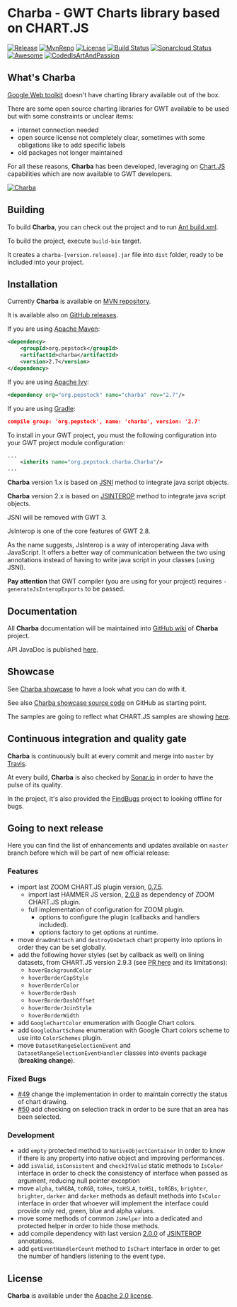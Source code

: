Charba - GWT Charts library based on CHART.JS
===============================================

[![Release](https://img.shields.io/github/release/pepstock-org/Charba.svg)](https://github.com/pepstock-org/Charba/releases/latest) [![MvnRepo](https://maven-badges.herokuapp.com/maven-central/org.pepstock/charba/badge.svg)](https://mvnrepository.com/artifact/org.pepstock/charba) [![License](https://img.shields.io/github/license/pepstock-org/Charba.svg)](https://github.com/pepstock-org/Charba/blob/master/LICENSE-2.0.txt) [![Build Status](https://travis-ci.com/pepstock-org/Charba.svg?branch=master)](https://travis-ci.com/pepstock-org/Charba) [![Sonarcloud Status](https://sonarcloud.io/api/project_badges/measure?project=pepstock-org_Charba&metric=alert_status)](https://sonarcloud.io/dashboard?id=pepstock-org_Charba) [![Awesome](https://awesome.re/badge-flat2.svg)](https://github.com/chartjs/awesome) [![CodedIsArtAndPassion](https://img.shields.io/badge/coding%20is-art%20and%20passion-E760A4.svg)](https://img.shields.io/badge/coding%20is-art%20and%20passion-E760A4.svg)

What's Charba
--------

[Google Web toolkit](http://www.gwtproject.org/) doesn't have charting library available out of the box.

There are some open source charting libraries for GWT available to be used but with some constraints or unclear items:

 * internet connection needed
 * open source license not completely clear, sometimes with some obligations like to add specific labels
 * old packages not longer maintained

For all these reasons, **Charba** has been developed, leveraging on [Chart.JS](http://www.chartjs.org/) capabilities which are now available to GWT developers.

[![Charba](https://github.com/pepstock-org/Charba/wiki/images/charba_jar_trend.png)](https://github.com/pepstock-org/Charba-Showcase/blob/2.7/src/org/pepstock/charba/showcase/client/views/HomeView.java)
    
Building
--------

To build **Charba**, you can check out the project and to run [Ant build.xml](https://github.com/pepstock-org/Charba/blob/master/build.xml).

To build the project, execute `build-bin` target.

It creates a `charba-[version.release].jar` file into `dist` folder, ready to be included into your project.

Installation
------------

Currently **Charba** is available on [MVN repository](https://mvnrepository.com/artifact/org.pepstock/charba).

It is available also on [GitHub releases](https://github.com/pepstock-org/Charba/releases).

If you are using [Apache Maven](https://maven.apache.org/):

```xml
<dependency>
    <groupId>org.pepstock</groupId>
    <artifactId>charba</artifactId>
    <version>2.7</version>
</dependency>
```

If you are using [Apache Ivy](http://ant.apache.org/ivy/):

```xml
<dependency org="org.pepstock" name="charba" rev="2.7"/>
```

If you are using [Gradle](https://gradle.org/):

```json
compile group: 'org.pepstock', name: 'charba', version: '2.7'
```

To install in your GWT project, you must the following configuration into your GWT project module configuration:

```xml
...
    <inherits name="org.pepstock.charba.Charba"/>
...
```

**Charba** version 1.x is based on [JSNI](http://www.gwtproject.org/doc/latest/DevGuideCodingBasicsJSNI.html) method to integrate java script objects. 

**Charba** version 2.x is based on [JSINTEROP](http://www.gwtproject.org/doc/latest/DevGuideCodingBasicsJsInterop.html) method to integrate java script objects.

JSNI will be removed with GWT 3.

JsInterop is one of the core features of GWT 2.8. 

As the name suggests, JsInterop is a way of interoperating Java with JavaScript. It offers a better way of communication between the two using annotations instead of having to write java script in your classes (using JSNI).

**Pay attention** that GWT compiler (you are using for your project) requires `-generateJsInteropExports` to be passed.

Documentation
-------------

All **Charba** documentation will be maintained into [GitHub wiki](https://github.com/pepstock-org/Charba/wiki) of **Charba** project.

API JavaDoc is published [here](http://www.pepstock.org/Charba/2.7/index.html).

Showcase
--------

See [Charba showcase](http://www.pepstock.org/Charba-Showcase/Charba_Showcase.html) to have a look what you can do with it.

See also [Charba showcase source code](https://github.com/pepstock-org/Charba-Showcase) on GitHub as starting point.

The samples are going to reflect what CHART.JS samples are showing [here](http://www.chartjs.org/samples/latest/).

Continuous integration and quality gate
---------------------------------------

**Charba** is continuously built at every commit and merge into `master` by [Travis](https://travis-ci.com/pepstock-org/Charba).

At every build, **Charba** is also checked by [Sonar.io](https://sonarcloud.io/dashboard?id=pepstock-org_Charba) in order to have the pulse of its quality.

In the project, it's also provided the [FindBugs](https://github.com/pepstock-org/Charba/blob/2.7/charba.fbp) project to looking offline for bugs.

Going to next release
-------

Here you can find the list of enhancements and updates available on `master` branch before which will be part of new official release:

### Features

 * import last ZOOM CHART.JS plugin version, [0.7.5](https://github.com/chartjs/chartjs-plugin-zoom/releases/tag/v0.7.5).
   * import last HAMMER JS version, [2.0.8](https://github.com/hammerjs/hammer.js/releases/tag/v2.0.8) as dependency of ZOOM CHART.JS plugin.
   * full implementation of configuration for ZOOM plugin.
      * options to configure the plugin (callbacks and handlers included).
      * options factory to get options at runtime.
 * move `drawOnAttach` and `destroyOnDetach` chart property into options in order they can be set globally.
 * add the following hover styles (set by callback as well) on lining datasets, from CHART.JS version 2.9.3 (see [PR here](https://github.com/chartjs/Chart.js/pull/6527) and its limitations):
   * `hoverBackgroundColor`
   * `hoverBorderCapStyle`
   * `hoverBorderColor`
   * `hoverBorderDash`
   * `hoverBorderDashOffset`
   * `hoverBorderJoinStyle`
   * `hoverBorderWidth` 
 * add `GoogleChartColor` enumeration with Google Chart colors.
 * add `GoogleChartScheme` enumeration with Google Chart colors scheme to use into `ColorSchemes` plugin.
 * move `DatasetRangeSelectionEvent` and `DatasetRangeSelectionEventHandler` classes into events package (**breaking change**).

### Fixed Bugs

 * [#49](https://github.com/pepstock-org/Charba/issues/49) change the implementation in order to maintain correctly the status of chart drawing.
 * [#50](https://github.com/pepstock-org/Charba/issues/50) add checking on selection track in order to be sure that an area has been selected.

### Development

 * add `empty` protected method to `NativeObjectContainer` in order to know if there is any property into native object and improving performances.
 * add `isValid`, `isConsistent` and `checkIfValid` static methods to `IsColor` interface in order to check the consistency of interface when passed as argument, reducing null pointer exception
 * move `alpha`, `toRGBA`, `toRGB`, `toHex`, `toHSLA`, `toHSL`, `toRGBs`, `brighter`, `brighter`, `darker` and `darker` methods as default methods into `IsColor` interface in order that whoever will implement the interface could provide only red, green, blue and alpha values.
 * move some methods of common `JsHelper` into a dedicated and protected helper in order to hide those methods.
 * add compile dependency with last version [2.0.0](https://github.com/google/jsinterop-annotations/releases/tag/2.0.0) of [JSINTEROP](https://github.com/google/jsinterop-annotations) annotations.
 * add `getEventHandlerCount` method to `IsChart` interface in order to get the number of handlers listening to the event type.
 
License
-------

 **Charba** is available under the [Apache 2.0 license](https://www.apache.org/licenses/LICENSE-2.0).
